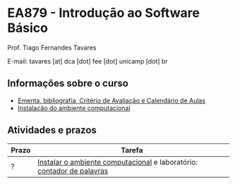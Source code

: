 # EA879 - Introdução ao Software Básico

Prof. Tiago Fernandes Tavares

E-mail: tavares [at] dca [dot] fee [dot] unicamp [dot] br

## Informações sobre o curso
* [Ementa, bibliografia, Critério de
  Avaliação e Calendário de Aulas](https://www.overleaf.com/read/tybhrzcjjxsr)
* [Instalação do ambiente computacional](PREPARAR.md)

## Atividades e prazos

Prazo | Tarefa
----- | ------
 ?    | [Instalar o ambiente computacional](PREPARAR.md) e laboratório: [contador de palavras](http://www.github.com/EAxxx/contador-de-palavras)



